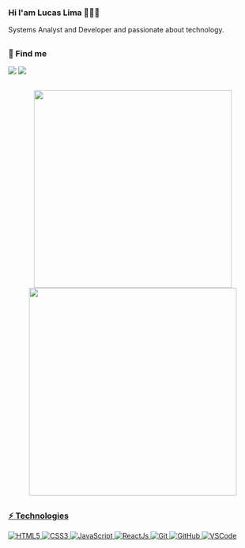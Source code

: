 ### Hi I'am Lucas Lima 👨🏻‍💻
<p>Systems Analyst and Developer and passionate about technology.</p>
    
  ##

### 📍 Find me
<div> 
  <a href="https://www.linkedin.com/in/lucaslimax" target="_blank"><img src="https://img.shields.io/badge/-LINKEDIN-black?style=flat-square&logo=linkedin&logoColor=blue" target="_blank"></a> 
  <a href="https://instagram.com/lucaslimarm" target="_blank"><img src="https://img.shields.io/badge/-INSTAGRAM-black?style=flat-square&logo=instagram" target="_blank"></a>
</div>

  ##
  
<div align="center">
 <a href="https://github.com/lucaslimadev">
  <img width="400"src="https://github-readme-stats.vercel.app/api/top-langs/?username=lucaslimadev&layout=compact&langs_count=7&theme=midnight-purple"/>
  <img width="420"src="https://github-readme-stats.vercel.app/api?username=lucaslimadev&show_icons=true&theme=midnight-purple&include_all_commits=true&count_private=true"/>
</div>
   
  ##
    
### ⚡️ Technologies

![HTML5](https://img.shields.io/badge/-HTML5-black?style=flat-square&logo=html5&logoColor=html5)
![CSS3](https://img.shields.io/badge/-CSS3-black?style=flat-square&logo=css3&logoColor=007ACC)
![JavaScript](https://img.shields.io/badge/-JavaScript-black?style=flat-square&logo=javascript)
![ReactJs](https://img.shields.io/badge/-ReactJs-black?style=flat-square&logo=react)
![Git](https://img.shields.io/badge/-Git-black?style=flat-square&logo=git)
![GitHub](https://img.shields.io/badge/-GitHub-black?style=flat-square&logo=github)
![VSCode](https://img.shields.io/badge/-VSCode-black?style=flat-square&logo=visual-studio-code&logoColor=blue)


